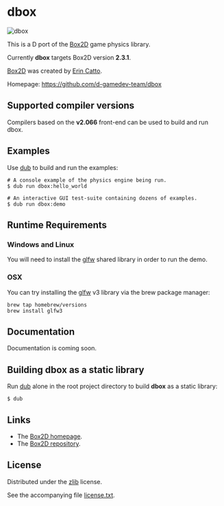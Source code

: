 # dbox

![dbox](https://raw.github.com/d-gamedev-team/dbox/master/screenshot/dbox.png)

This is a D port of the [Box2D] game physics library.

Currently **dbox** targets Box2D version **2.3.1**.

[Box2D] was created by [Erin Catto].

Homepage: https://github.com/d-gamedev-team/dbox

## Supported compiler versions

Compilers based on the **v2.066** front-end can be used to build and run dbox.

## Examples

Use [dub] to build and run the examples:

```
# A console example of the physics engine being run.
$ dub run dbox:hello_world

# An interactive GUI test-suite containing dozens of examples.
$ dub run dbox:demo
```

## Runtime Requirements

### Windows and Linux

You will need to install the [glfw] shared library in order to run the demo.

### OSX

You can try installing the [glfw] v3 library via the brew package manager:

```
brew tap homebrew/versions
brew install glfw3
```

## Documentation

Documentation is coming soon.

## Building dbox as a static library

Run [dub] alone in the root project directory to build **dbox** as a static library:

```
$ dub
```

## Links

- The [Box2D homepage][Box2D].
- The [Box2D repository][Box2D_Repo].

## License

Distributed under the [zlib] license.

See the accompanying file [license.txt][zlib].

[Erin Catto]: http://www.gphysics.com
[dub]: http://code.dlang.org/
[Box2D]: http://box2d.org/
[Box2D_Repo]: http://code.google.com/p/box2d/
[zlib]: https://raw.github.com/d-gamedev-team/dbox/master/license.txt
[glfw]: http://www.glfw.org/
